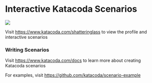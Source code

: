 # Interactive Katacoda Scenarios

[![](http://shields.katacoda.com/katacoda/shatteringlass/count.svg)](https://www.katacoda.com/shatteringlass "Get your profile on Katacoda.com")

Visit https://www.katacoda.com/shatteringlass to view the profile and interactive scenarios

### Writing Scenarios
Visit https://www.katacoda.com/docs to learn more about creating Katacoda scenarios

For examples, visit https://github.com/katacoda/scenario-example
